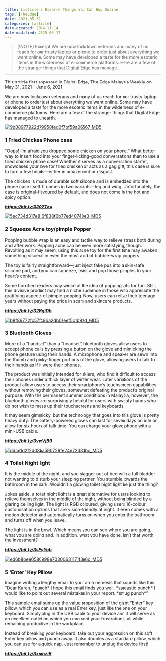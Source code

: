 ```yaml
---
title: Listicle 5 Bizarre Things You Can Buy Online
tags: [TheEdge]
date: 2021-05-31
categories: [article]
date-created: 2024-11-14
date-modified: 2025-03-17
---
```


> [!NOTE] Excerpt
> We are now lockdown veterans and many of us reach for our trusty laptop or phone to order just about everything we want online. Some may have developed a taste for the more esoteric items in the wilderness of e-commerce platforms. Here are a few of the stranger things that Digital Edge has manage…

---

This article first appeared in Digital Edge, The Edge Malaysia Weekly on May 31, 2021 - June 6, 2021

We are now lockdown veterans and many of us reach for our trusty laptop or phone to order just about everything we want online. Some may have developed a taste for the more esoteric items in the wilderness of e-commerce platforms. Here are a few of the stranger things that Digital Edge has managed to unearth.

[![9d08977922d79958fed0f7bf59a06567_MD5](/media/9d08977922d79958fed0f7bf59a06567_MD5.jpg)](https://assets.theedgemarkets.com/pictures/DE12-Fried-chicken-tem1372_theedgemarkets.jpg)

### 1 Fried Chicken Phone case

“Oops! I’m afraid you dropped some chicken on your phone.” What better way to insert food into your finger-licking-good conversations than to use a fried chicken phone case! Whether it serves as a conversation starter, showcases your love for fried chicken or acts as a gag gift, this case is sure to turn a few heads—either in amazement or disgust.

The chicken is made of durable soft silicone and is embedded into the phone case itself. It comes in two variants—leg and wing. Unfortunately, the case is original-flavoured by default, and does not come in the hot and spicy option.

**_https://bit.ly/32O7Tzu_**

[![5ec734d317e816f838f0b77ed40740e3_MD5](/media/5ec734d317e816f838f0b77ed40740e3_MD5.jpg)](https://assets.theedgemarkets.com/pictures/DE12-Squeeze-toy-tem1372_theedgemarkets.jpg)

### 2 Squeeze Acne toy/pimple Popper

Popping bubble wrap is an easy and tactile way to relieve stress both during and after work. Popping acne can be even more satisfying, though. Revolting as it may seem, using this acne toy for the first time may awaken something visceral in even the most avid of bubble-wrap poppers.

The toy is fairly straightforward—just inject fake pus into a skin-safe silicone pad, and you can squeeze, twist and pop those pimples to your heart’s content.

Some horrified readers may wince at the idea of popping zits for fun. Still, this divisive product may find a niche audience in those who appreciate the gratifying aspects of pimple-popping. Now, users can relive their teenage years without paying the price in scars and skincare products.

**_https://bit.ly/32NgiDb_**

[![b8f86772fc57f49ba2db01eef5c1b92d_MD5](/media/b8f86772fc57f49ba2db01eef5c1b92d_MD5.jpg)](https://assets.theedgemarkets.com/pictures/DE12-Bluetooth-gloves-tem1372_theedgemarkets.jpg)

### 3 Bluetooth Gloves

More of a “handset” than a “headset”, bluetooth gloves allow users to accept phone calls by pressing a button on the glove and mimicking the phone gesture using their hands. A microphone and speaker are sewn into the thumb and pinky-finger portions of the glove, allowing users to talk to their hands as if it were their phones.

The product was initially intended for skiers, who find it difficult to access their phones under a thick layer of winter wear. Later variations of the product allow users to access their smartphone’s touchscreen capabilities without removing their gloves, somewhat defeating the product’s original purpose. With the permanent summer conditions in Malaysia, however, the bluetooth gloves are surprisingly helpful for users with sweaty hands who do not wish to mess up their touchscreens and keyboards.

It may seem gimmicky, but the technology that goes into this glove is pretty heavy duty. The battery-powered gloves can last for seven days on idle or allow for six hours of talk time. You can charge your glove phone with a mini-USB cable.

**_https://bit.ly/3vwVjB9_**

[![ddce1d2f2d08ba590729fe24e7233dbc_MD5](/media/ddce1d2f2d08ba590729fe24e7233dbc_MD5.jpg)](https://assets.theedgemarkets.com/pictures/DE12-toilet-light-tem1372_theedgemarkets.jpg)

### 4 Toilet Night light

It is the middle of the night, and you stagger out of bed with a full bladder not wanting to disturb your sleeping partner. You stumble towards the bathroom in the dark. Wouldn’t a glowing toilet night light be just the thing?

Jokes aside, a toilet night light is a great alternative for users looking to relieve themselves in the middle of the night, without being blinded by a glaring ceiling light. The light is RGB coloured, giving users 16-colour customisation options that are vision-friendly at night. It even comes with a motion detector and automatically turns on when you enter the bathroom and turns off when you leave.

The light is in the bowl. Which means you can see where you are going, what you are doing and, in addition, what you have done. Isn’t that worth the investment?

**_https://bit.ly/3sPyYgb_**

[![ed6b8bee0580998e70300631171f3e6c_MD5](/media/ed6b8bee0580998e70300631171f3e6c_MD5.jpg)](https://assets.theedgemarkets.com/pictures/DE12-Enter-tem1372_theedgemarkets.jpg)

### 5 ‘Enter’ Key Pillow

Imagine writing a lengthy email to your arch nemesis that sounds like this: “Dear Karen, \*punch\* I hope this email finds you well. \*sarcastic punch\* I would like to point out several mistakes in your report. \*smug punch\*”

This sample email sums up the value proposition of the giant “Enter” key pillow, which you can use as a real Enter key, just like the one on your keyboard. Simply plug in the USB cable to your device and it will serve as an excellent outlet on which you can vent your frustrations, all while remaining productive in the workplace.

Instead of breaking your keyboard, take out your aggression on this soft Enter key pillow and punch away. It also doubles as a standard pillow, which you can use for a quick nap. Just remember to unplug the device first!

**_https://bit.ly/3xmhziB_**
